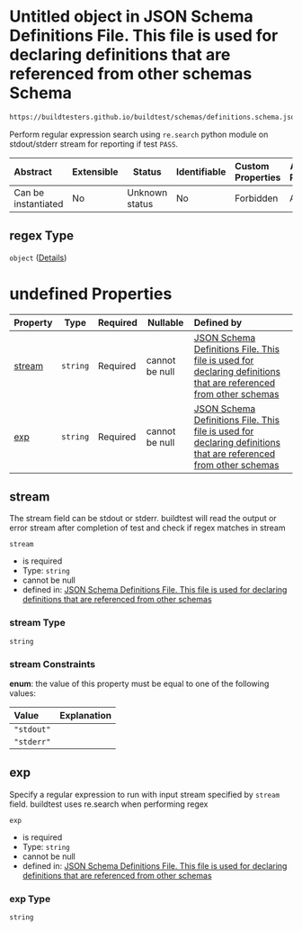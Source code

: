 # Untitled object in JSON Schema Definitions File. This file is used for declaring definitions that are referenced from other schemas Schema

```txt
https://buildtesters.github.io/buildtest/schemas/definitions.schema.json#/definitions/status/properties/regex
```

Perform regular expression search using `re.search` python module on stdout/stderr stream for reporting if test `PASS`. 


| Abstract            | Extensible | Status         | Identifiable | Custom Properties | Additional Properties | Access Restrictions | Defined In                                                                         |
| :------------------ | ---------- | -------------- | ------------ | :---------------- | --------------------- | ------------------- | ---------------------------------------------------------------------------------- |
| Can be instantiated | No         | Unknown status | No           | Forbidden         | Allowed               | none                | [definitions.schema.json\*](../out/definitions.schema.json "open original schema") |

## regex Type

`object` ([Details](definitions-definitions-status-properties-regex.md))

# undefined Properties

| Property          | Type     | Required | Nullable       | Defined by                                                                                                                                                                                                                                                                                                                      |
| :---------------- | -------- | -------- | -------------- | :------------------------------------------------------------------------------------------------------------------------------------------------------------------------------------------------------------------------------------------------------------------------------------------------------------------------------ |
| [stream](#stream) | `string` | Required | cannot be null | [JSON Schema Definitions File. This file is used for declaring definitions that are referenced from other schemas](definitions-definitions-status-properties-regex-properties-stream.md "https&#x3A;//buildtesters.github.io/buildtest/schemas/definitions.schema.json#/definitions/status/properties/regex/properties/stream") |
| [exp](#exp)       | `string` | Required | cannot be null | [JSON Schema Definitions File. This file is used for declaring definitions that are referenced from other schemas](definitions-definitions-status-properties-regex-properties-exp.md "https&#x3A;//buildtesters.github.io/buildtest/schemas/definitions.schema.json#/definitions/status/properties/regex/properties/exp")       |

## stream

The stream field can be stdout or stderr. buildtest will read the output or error stream after completion of test and check if regex matches in stream


`stream`

-   is required
-   Type: `string`
-   cannot be null
-   defined in: [JSON Schema Definitions File. This file is used for declaring definitions that are referenced from other schemas](definitions-definitions-status-properties-regex-properties-stream.md "https&#x3A;//buildtesters.github.io/buildtest/schemas/definitions.schema.json#/definitions/status/properties/regex/properties/stream")

### stream Type

`string`

### stream Constraints

**enum**: the value of this property must be equal to one of the following values:

| Value      | Explanation |
| :--------- | ----------- |
| `"stdout"` |             |
| `"stderr"` |             |

## exp

Specify a regular expression to run with input stream specified by `stream` field. buildtest uses re.search when performing regex


`exp`

-   is required
-   Type: `string`
-   cannot be null
-   defined in: [JSON Schema Definitions File. This file is used for declaring definitions that are referenced from other schemas](definitions-definitions-status-properties-regex-properties-exp.md "https&#x3A;//buildtesters.github.io/buildtest/schemas/definitions.schema.json#/definitions/status/properties/regex/properties/exp")

### exp Type

`string`
